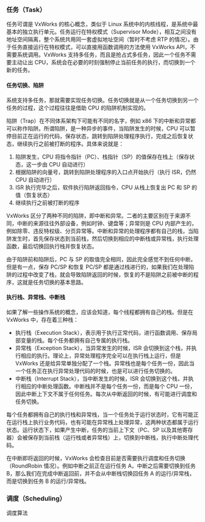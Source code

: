 
### 任务（Task）

任务可谓是 VxWorks 的核心概念，类似于 Linux 系统中的内核线程，是系统中最基本的独立执行单元。任务运行在特权模式（Supervisor Mode），相互之间没有地址空间隔离，整个系统共用同一套虚拟地址空间（暂时不考虑 RTP 的情况）。由于任务直接运行在特权模式，可以直接用函数调用的方法使用 VxWorks API，不需要系统调用。VxWorks 支持多任务，而且是抢占式多任务，因此一个任务不需要主动让出 CPU，系统会在必要的时刻强制停止当前任务的执行，而切换到一个新的任务。

#### 任务切换、陷阱

系统支持多任务，那就需要实现任务切换。任务切换就是从一个任务切换到另一个任务的过程，这个过程往往是借助 CPU 的陷阱机制实现的。

陷阱（Trap）在不同体系架构下可能有不同的名字，例如 x86 下的中断和异常都可以称作陷阱。所谓陷阱，是一种异步的事件，当陷阱发生的时候，CPU 可以暂停目前正在运行的代码，保存状态，跳转到陷阱处理程序执行，完成之后恢复状态，继续执行之前被打断的程序。具体来说就是：

1. 陷阱发生，CPU 将指令指针（PC）、栈指针（SP）的值保存在栈上（保存状态，这一步由 CPU 自动进行）
2. 根据陷阱的向量号，跳转到陷阱处理程序的入口点开始执行（执行 ISR，仍然 CPU 自动进行）
3. ISR 执行完毕之后，软件执行陷阱返回指令，CPU 从栈上恢复出 PC 和 SP 的值（恢复状态）
4. 继续执行之前被打断的程序

VxWorks 区分了两种不同的陷阱，即中断和异常。二者的主要区别在于来源不同，中断的来源往往外部设备，例如时钟、键盘等；异常则是 CPU 内部产生的，例如除零、违反特权级、分页异常等。中断和异常的处理程序都有自己的栈，当陷阱发生时，首先保存状态到当前栈，然后切换到相应的中断栈或异常栈，执行处理函数，最后切换回执行栈并恢复状态。

由于陷阱前和陷阱后，PC 与 SP 的取值完全相同，因此完全感觉不到任何中断。但是有一点，保存 PC/SP 和恢复 PC/SP 都是通过栈进行的，如果我们在处理陷阱的过程中改变了栈，就会导致陷阱返回的时候，恢复的不是陷阱之前被中断的程序，这就是任务切换的基本思路。

#### 执行栈、异常栈、中断栈

如果了解一些操作系统的概念，应该会知道，每个线程都拥有自己的栈。但是在 VxWorks 中，存在着三种栈：

- 执行栈（Execution Stack），表示用于执行正常代码，进行函数调用、保存局部变量的栈。每个任务都拥有自己专属的执行栈。
- 异常栈（Exception Stack），当异常发生的时候，ISR 会切换到这个栈，并执行相应的执行。理论上，异常处理程序完全可以在执行栈上运行，但是 VxWorks 还是给异常单独分配了一个栈。异常栈也是每个任务一份，因此当一个任务正在执行异常处理代码的时候，也是可以进行任务切换的。
- 中断栈（Interrupt Stack），当中断发生的时候，ISR 会切换到这个栈，并执行相应的中断处理函数。中断栈并不是每个任务一份，而是每个 CPU 一份，因此中断上下文不属于任何任务。每次从中断返回的时候，有可能进行调度和任务切换。

每个任务都拥有自己的执行栈和异常栈，当一个任务处于运行状态时，它有可能正在运行栈上执行业务代码，也有可能在异常栈上处理异常，这两种状态都属于运行状态。运行状态下，如果产生中断，任务的当前上下文（PC、SP 以及其他寄存器）会被保存到当前栈（运行栈或者异常栈）上，切换到中断栈，执行中断处理代码。

在中断即将返回的时候，VxWorks 会检查目前是否需要执行调度和任务切换（RoundRobin 情况）。例如中断之前正在运行任务 A，中断之后需要切换到任务 B，那么我们在完成中断返回前，并不会从中断栈切换回任务 A 的运行/异常栈，而是切换到任务 B 的运行/异常栈。

### 调度（Scheduling）

调度算法